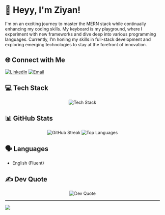 # 👋 Heyy, I'm Ziyan!

I'm on an exciting journey to master the MERN stack while continually enhancing my coding skills. My keyboard is my playground, where I experiment with new frameworks and dive deep into various programming languages. Currently, I’m honing my skills in full-stack development and exploring emerging technologies to stay at the forefront of innovation.

## 🌐 Connect with Me
[![LinkedIn](https://img.shields.io/badge/LinkedIn-%230077B5.svg?logo=linkedin&logoColor=white)](https://linkedin.com/in/ziyan-chasmawala-4658b8239/)
[![Email](https://img.shields.io/badge/Email-%23D14836.svg?logo=gmail&logoColor=white)](mailto:ziyan.chasmawala@gmail.com)

## 💻 Tech Stack
<div align="center">
  <img src="https://skillicons.dev/icons?i=python,java,c,javascript,kotlin,css,html,aws,react,express,nodejs,tailwindcss,vite,mongodb,mysql,figma,numpy,pandas,scikit-learn,matplotlib" alt="Tech Stack" />
</div>

## 📊 GitHub Stats
<div align="center">
  <img src="https://github-readme-streak-stats.herokuapp.com/?user=ziyanchasmawala&theme=dark&hide_border=true" alt="GitHub Streak" />
  <img src="https://github-readme-stats.vercel.app/api/top-langs/?username=ziyanchasmawala&theme=dark&hide_border=true&layout=compact" alt="Top Languages" />
</div>

## 🗣️ Languages
- English (Fluent)

## ✍️ Dev Quote
<div align="center">
  <img src="https://quotes-github-readme.vercel.app/api?type=horizontal&theme=radical" alt="Dev Quote" />
</div>

---

[![](https://visitcount.itsvg.in/api?id=ziyanchasmawala&icon=0&color=0)](https://visitcount.itsvg.in)
